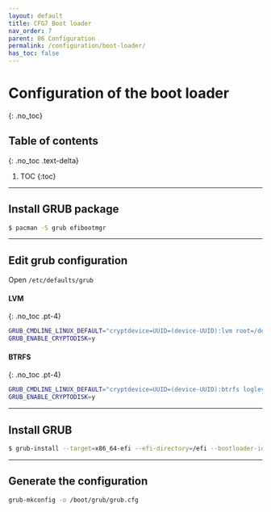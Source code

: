 ```yaml
---
layout: default
title: CFG7 Boot loader
nav_order: 7
parent: 06 Configuration
permalink: /configuration/boot-loader/
has_toc: false
---
```


# Configuration of the boot loader
{: .no_toc}

## Table of contents
{: .no_toc .text-delta}

1. TOC
{:toc}

---

## Install GRUB package

```bash
$ pacman -S grub efibootmgr
```

---

## Edit grub configuration

Open `/etc/defaults/grub`

#### LVM
{: .no_toc .pt-4}

```bash
GRUB_CMDLINE_LINUX_DEFAULT="cryptdevice=UUID=(device-UUID):lvm root=/dev/grp/root loglevel=3 quiet"
GRUB_ENABLE_CRYPTODISK=y
```

#### BTRFS
{: .no_toc .pt-4}

```bash
GRUB_CMDLINE_LINUX_DEFAULT="cryptdevice=UUID=(device-UUID):btrfs loglevel=3 quiet"
GRUB_ENABLE_CRYPTODISK=y
```

---

## Install GRUB

```bash
$ grub-install --target=x86_64-efi --efi-directory=/efi --bootloader-id=GRUB --recheck
```

---

## Generate the configuration

```bash
grub-mkconfig -o /boot/grub/grub.cfg
```
